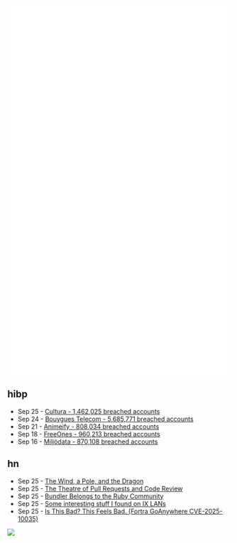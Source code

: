 ![Metrics](https://raw.githubusercontent.com/phixion/phixion/master/metrics.svg)

## hibp

<!--
for https://github.com/phixion/phixion/blob/main/.github/workflows/feeds.yml
-->
<!--START_SECTION:haveibeenpwnd-->
- Sep 25 - [Cultura - 1,462,025 breached accounts](https://haveibeenpwned.com/Breach/Cultura)
- Sep 24 - [Bouygues Telecom - 5,685,771 breached accounts](https://haveibeenpwned.com/Breach/BouyguesTelecom)
- Sep 21 - [Animeify - 808,034 breached accounts](https://haveibeenpwned.com/Breach/Animeify)
- Sep 18 - [FreeOnes - 960,213 breached accounts](https://haveibeenpwned.com/Breach/FreeOnes)
- Sep 16 - [Miljödata - 870,108 breached accounts](https://haveibeenpwned.com/Breach/Miljodata)
<!--END_SECTION:haveibeenpwnd-->

## hn

<!--
for https://github.com/phixion/phixion/blob/main/.github/workflows/feeds.yml
-->
<!--START_SECTION:hn-->
- Sep 25 - [The Wind, a Pole, and the Dragon](https://entropicthoughts.com/the-wind-a-pole-and-the-dragon)
- Sep 25 - [The Theatre of Pull Requests and Code Review](https://meks.quest/blogs/the-theatre-of-pull-requests-and-code-review)
- Sep 25 - [Bundler Belongs to the Ruby Community](https://andre.arko.net/2025/09/25/bundler-belongs-to-the-ruby-community/)
- Sep 25 - [Some interesting stuff I found on IX LANs](https://blog.benjojo.co.uk/post/ixp-bad-broadcast-packets-interesting)
- Sep 25 - [Is This Bad? This Feels Bad. (Fortra GoAnywhere CVE-2025-10035)](https://labs.watchtowr.com/is-this-bad-this-feels-bad-goanywhere-cve-2025-10035/)
<!--END_SECTION:hn-->

<!--
for https://yhype.me
-->
![](https://hit.yhype.me/github/profile?user_id=13013670)
